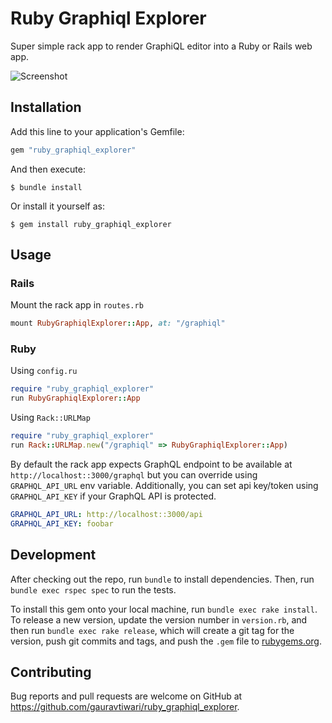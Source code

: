 # Ruby Graphiql Explorer

Super simple rack app to render GraphiQL editor into a Ruby or Rails web app.

![Screenshot](https://user-images.githubusercontent.com/771039/92003081-7f6ca700-ed38-11ea-94af-48c2867d0c29.png)

## Installation

Add this line to your application's Gemfile:

```ruby
gem "ruby_graphiql_explorer"
```

And then execute:

    $ bundle install

Or install it yourself as:

    $ gem install ruby_graphiql_explorer

## Usage

### Rails

Mount the rack app in `routes.rb`

```rb
mount RubyGraphiqlExplorer::App, at: "/graphiql"
```

### Ruby

Using `config.ru`

```rb
require "ruby_graphiql_explorer"
run RubyGraphiqlExplorer::App
```

Using `Rack::URLMap`

```rb
require "ruby_graphiql_explorer"
run Rack::URLMap.new("/graphiql" => RubyGraphiqlExplorer::App)
```

By default the rack app expects GraphQL endpoint to be available at
`http://localhost::3000/graphql` but you can override using
`GRAPHQL_API_URL` env variable. Additionally, you can set api key/token using
`GRAPHQL_API_KEY` if your GraphQL API is protected.

```yml
GRAPHQL_API_URL: http://localhost::3000/api
GRAPHQL_API_KEY: foobar
```

## Development

After checking out the repo, run `bundle` to install dependencies. Then, run `bundle exec rspec spec` to run the tests.

To install this gem onto your local machine, run `bundle exec rake install`. To release a new version, update the version number in `version.rb`, and then run `bundle exec rake release`, which will create a git tag for the version, push git commits and tags, and push the `.gem` file to [rubygems.org](https://rubygems.org).

## Contributing

Bug reports and pull requests are welcome on GitHub at https://github.com/gauravtiwari/ruby_graphiql_explorer.
